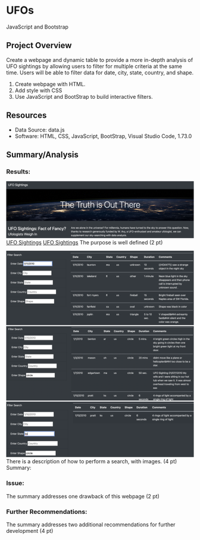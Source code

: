 # UFOs
JavaScript and Bootstrap


## Project Overview

Create a webpage and dynamic table to provide a more in-depth analysis of UFO sightings by allowing users to filter for multiple criteria at the same time. Users will be able to filter data for date, city, state, country, and shape. 

1. Create webpage with HTML. 
2. Add style with CSS
3. Use JavaScript and BootStrap to build interactive filters. 


## Resources
- Data Source: data.js
- Software: HTML, CSS, JavaScript, BootStrap, Visual Studio Code, 1.73.0

## Summary/Analysis

### Results:
![png](images/web_page.png)
<a href = "index.html">UFO Sightings</a>
<a href ="https://github.com/cjstreet/UFOs/blob/main/index.html">UFO Sightings</a>
The purpose is well defined (2 pt)

![png](images/date.png)
![png](images/shape.png)
![png](images/state_shape.png)
There is a description of how to perform a search, with images. (4 pt)
Summary:
### Issue:
The summary addresses one drawback of this webpage (2 pt)
### Further Recommendations:
The summary addresses two additional recommendations for further development (4 pt)
